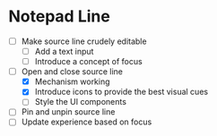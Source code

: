 # Notepad Line

- [ ] Make source line crudely editable
  - [ ] Add a text input
  - [ ] Introduce a concept of focus
- [ ] Open and close source line
  - [x] Mechanism working
  - [x] Introduce icons to provide the best visual cues
  - [ ] Style the UI components
- [ ] Pin and unpin source line
- [ ] Update experience based on focus
